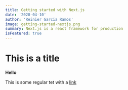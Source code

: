 ```yaml
---
title: Getting started with Next.js
date: '2020-04-10'
author: 'Reinier Garcia Ramos'
image: getting-started-nextjs.png
summary: Next.js is a react framework for production
isFeatured: true
---
```

# This is a title

**Hello**

This is some regular tet with a [link](https://reiniergarcia.dev)
